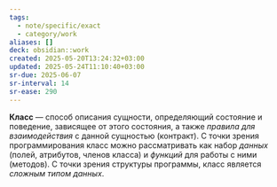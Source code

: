 ```yaml
---
tags:
  - note/specific/exact
  - category/work
aliases: []
deck: obsidian::work
created: 2025-05-20T13:24:32+03:00
updated: 2025-05-24T11:10:40+03:00
sr-due: 2025-06-07
sr-interval: 14
sr-ease: 290
---
```


**Класс**
—
способ описания сущности, определяющий состояние и поведение, зависящее от этого состояния, а также *правила для взаимодействия* с данной сущностью (контракт). С точки зрения программирования класс можно рассматривать как набор *данных* (полей, атрибутов, членов класса) и *функций* для работы с ними (методов). С точки зрения структуры программы, класс является *сложным типом данных*.
